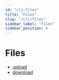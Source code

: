 ```yaml
---
id: "cli-files"
title: "Files"
slug: "/cli/files"
sidebar_label: "files"
sidebar_position: 6
---
```


# Files

* [upload](./files/upload)
* [download](./files/download)